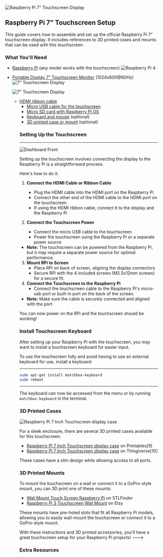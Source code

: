 
![Raspberry Pi 7" Touchscreen Display](./images/Pi-dashboard/pi-dash-all-together.jpeg)





## Raspberry Pi 7" Touchscreen Setup

This guide covers how to assemble and set up the official Raspberry Pi 7" touchscreen display. It includes references to 3D printed cases and mounts that can be used with this touchscreen.

### What You'll Need
- [Raspberry Pi]() (any model works with the touchscreen)
   ![Raspberry Pi 4](./images/Pi-dashboard/electronics/pi-dash-rpi4-front-view.jpeg)
- [Portable Display 7" Touchscreen Monitor](https://) (1024x600@60Hz)
   ![7" Touchscreen Display](./images/Pi-dashboard/electronics/pi-dash-front-no-cover.jpeg)

   ![7" Touchscreen Display](./images/Pi-dashboard/electronics/pi-dash-back-no-cover.jpeg)

 
  - [HDMI ribbon cable]()
    <!-- TODO: create image cropped from all supplies
   ![Raspberry Pi Power Supply](./images/Pi-dashboard/electronics/pi-dash-power-supply.jpeg)
  -->
- [Raspberry Pi power supply]()
<!-- TODO: create image cropped from all supplies
   ![Raspberry Pi Power Supply]()
  -->
- [Micro USB cable for the touchscreen]()
- [Micro SD card with Raspberry Pi OS](https://)
  <!-- TODO: create image cropped from all supplies
   ![Raspberry Pi Power Supply]()
  -->
- [Keyboard and mouse](https://) (optional)
<!-- TODO: create image cropped from all supplies
   ![Raspberry Pi Power Supply]()
  -->
- [3D printed case or mount](https://) (optional)



### Setting Up the Touchscreen
----------------

![Dashboard Front](./images/Pi-dashboard/pi-dash-back-with-3d-front-print.jpeg)

Setting up the touchscreen involves connecting the display to the Raspberry Pi 
is a straightforward process.

Here's how to do it:

<!-- TODO: Add a GIF demonstrating the step-by-step assembly process
![Touchscreen Assembly Process](path/to/assembly-process.gif)
-->



1. **Connect the HDMI Cable or Ribbon Cable**
   - Plug the HDMI cable into the HDMI port on the Raspberry Pi
   - Connect the other end of the HDMI cable to the HDMI port on the touchscreen
    - If using the HDMI ribbon cable, connect it to the display and the Raspberry Pi 

2. **Connect the Touchscreen Power**
    - Connect the micro USB cable to the touchscreen
    - Power the touchscreen using the Raspberry Pi or a separate power source
- **Note:** The touchscreen can be powered from the Raspberry Pi, but it may require a separate power source for optimal performance.

3. **Mount RPi to Screen**
   - Place RPi on back of screen, aligning the display connectors
   - Secure RPi with the 4 included screws (M2.5x12mm screws) for a secure fit.
4. **Connect the Touchscreen to the Raspberry Pi**
   - Connect the touchscreen cable to the Raspberry Pi's micro-usb port or built-in port on the back of the screen.

- **Note:** Make sure the cable is securely connected and aligned with the port

You can now power on the RPi and the touchscreen should be working!

### Install Touchscreen Keyboard
After setting up your Raspberry Pi with the touchscreen, you may want to install a touchscreen keyboard for easier input.

To use the touchscreen fully and avoid having to use an external keyboard for use, install a keyboard:

---
```bash
sudo apt-get install matchbox-keyboard
sudo reboot
```
---

The keyboard can now be accessed from the menu or by running `matchbox-keyboard` in the terminal.

<!-- TODO: Add a GIF showing the touchscreen keyboard in use
![Touchscreen Keyboard Demo](path/to/keyboard-demo.gif)
-->


### 3D Printed Cases

<!-- TODO: Add an image showcasing various 3D printed mounts for the Raspberry Pi Touchscreen
![3D Printed Mounts for Raspberry Pi Touchscreen](path/to/3d-printed-mounts.jpg)
-->

![Raspberry Pi 7 Inch Touchscreen display case](./images/Pi-dashboard/3d-printed-case.gif)

For a sleek enclosure, there are several 3D printed cases available for this touchscreen:

- [Raspberry Pi 7 Inch Touchscreen display case](https://www.printables.com/model/18153-raspberry-pi-7-inch-touchscreen-display-case) on Printables[9] 
- [Raspberry Pi 7 Inch Touchscreen display case](https://www.thingiverse.com/thing:1585924) on Thingiverse[10]

These cases have a slim design while allowing access to all ports.

### 3D Printed Mounts

To mount the touchscreen on a wall or connect it to a GoPro-style mount, you can 3D print one of these mounts:

- [Wall Mount Touch Screen Raspberry Pi](https://www.stlfinder.com/3dmodels/wall-mount-touch-screen-raspberry-pi/) on STLFinder
- [Raspberry Pi 3 Touchscreen Wall Mount](https://www.etsy.com/listing/1045534495/raspberry-pi-3-touchscreen-wall-mount) on Etsy

These mounts have pre-holed slots that fit all Raspberry Pi models, allowing you to easily wall-mount the touchscreen or connect it to a GoPro-style mount.

With these instructions and 3D printed accessories, you'll have a great touchscreen setup for your Raspberry Pi projects!
--->


### Extra Resources
